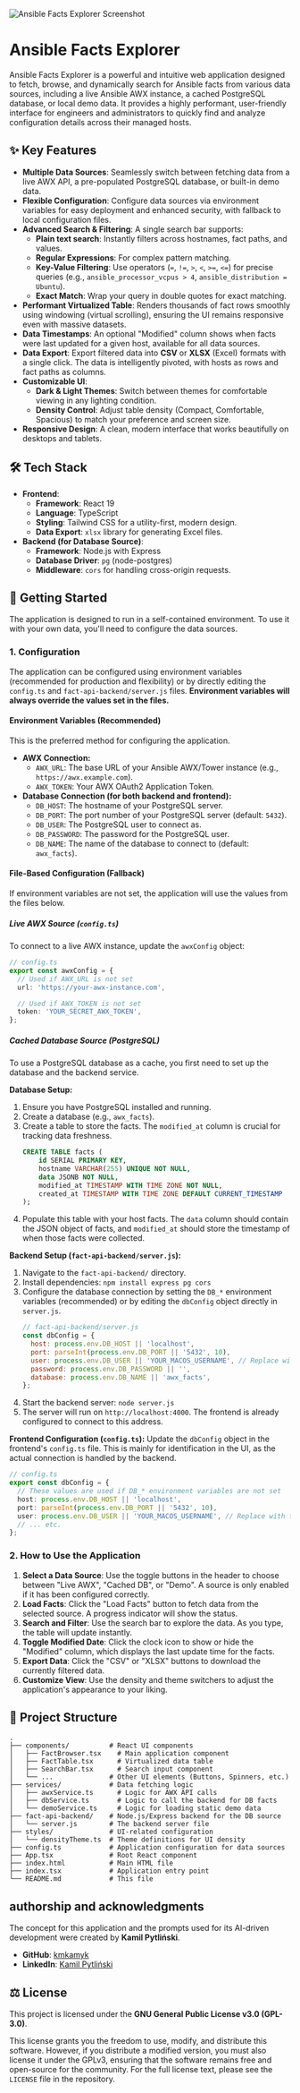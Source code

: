 ![Ansible Facts Explorer Screenshot](docs/app-screenshot.png)

# Ansible Facts Explorer

Ansible Facts Explorer is a powerful and intuitive web application designed to fetch, browse, and dynamically search for Ansible facts from various data sources, including a live Ansible AWX instance, a cached PostgreSQL database, or local demo data. It provides a highly performant, user-friendly interface for engineers and administrators to quickly find and analyze configuration details across their managed hosts.

## ✨ Key Features

- **Multiple Data Sources**: Seamlessly switch between fetching data from a live AWX API, a pre-populated PostgreSQL database, or built-in demo data.
- **Flexible Configuration**: Configure data sources via environment variables for easy deployment and enhanced security, with fallback to local configuration files.
- **Advanced Search & Filtering**: A single search bar supports:
  - **Plain text search**: Instantly filters across hostnames, fact paths, and values.
  - **Regular Expressions**: For complex pattern matching.
  - **Key-Value Filtering**: Use operators (`=`, `!=`, `>`, `<`, `>=`, `<=`) for precise queries (e.g., `ansible_processor_vcpus > 4`, `ansible_distribution = Ubuntu`).
  - **Exact Match**: Wrap your query in double quotes for exact matching.
- **Performant Virtualized Table**: Renders thousands of fact rows smoothly using windowing (virtual scrolling), ensuring the UI remains responsive even with massive datasets.
- **Data Timestamps**: An optional "Modified" column shows when facts were last updated for a given host, available for all data sources.
- **Data Export**: Export filtered data into **CSV** or **XLSX** (Excel) formats with a single click. The data is intelligently pivoted, with hosts as rows and fact paths as columns.
- **Customizable UI**:
  - **Dark & Light Themes**: Switch between themes for comfortable viewing in any lighting condition.
  - **Density Control**: Adjust table density (Compact, Comfortable, Spacious) to match your preference and screen size.
- **Responsive Design**: A clean, modern interface that works beautifully on desktops and tablets.

## 🛠️ Tech Stack

- **Frontend**:
  - **Framework**: React 19
  - **Language**: TypeScript
  - **Styling**: Tailwind CSS for a utility-first, modern design.
  - **Data Export**: `xlsx` library for generating Excel files.
- **Backend (for Database Source)**:
  - **Framework**: Node.js with Express
  - **Database Driver**: `pg` (node-postgres)
  - **Middleware**: `cors` for handling cross-origin requests.

## 🚀 Getting Started

The application is designed to run in a self-contained environment. To use it with your own data, you'll need to configure the data sources.

### 1. Configuration

The application can be configured using environment variables (recommended for production and flexibility) or by directly editing the `config.ts` and `fact-api-backend/server.js` files. **Environment variables will always override the values set in the files.**

#### Environment Variables (Recommended)

This is the preferred method for configuring the application.

-   **AWX Connection:**
    -   `AWX_URL`: The base URL of your Ansible AWX/Tower instance (e.g., `https://awx.example.com`).
    -   `AWX_TOKEN`: Your AWX OAuth2 Application Token.
-   **Database Connection (for both backend and frontend):**
    -   `DB_HOST`: The hostname of your PostgreSQL server.
    -   `DB_PORT`: The port number of your PostgreSQL server (default: `5432`).
    -   `DB_USER`: The PostgreSQL user to connect as.
    -   `DB_PASSWORD`: The password for the PostgreSQL user.
    -   `DB_NAME`: The name of the database to connect to (default: `awx_facts`).

#### File-Based Configuration (Fallback)

If environment variables are not set, the application will use the values from the files below.

##### Live AWX Source (`config.ts`)

To connect to a live AWX instance, update the `awxConfig` object:

```typescript
// config.ts
export const awxConfig = {
  // Used if AWX_URL is not set
  url: 'https://your-awx-instance.com',

  // Used if AWX_TOKEN is not set
  token: 'YOUR_SECRET_AWX_TOKEN',
};
```

##### Cached Database Source (PostgreSQL)

To use a PostgreSQL database as a cache, you first need to set up the database and the backend service.

**Database Setup:**
1.  Ensure you have PostgreSQL installed and running.
2.  Create a database (e.g., `awx_facts`).
3.  Create a table to store the facts. The `modified_at` column is crucial for tracking data freshness.
    ```sql
    CREATE TABLE facts (
        id SERIAL PRIMARY KEY,
        hostname VARCHAR(255) UNIQUE NOT NULL,
        data JSONB NOT NULL,
        modified_at TIMESTAMP WITH TIME ZONE NOT NULL,
        created_at TIMESTAMP WITH TIME ZONE DEFAULT CURRENT_TIMESTAMP
    );
    ```
4.  Populate this table with your host facts. The `data` column should contain the JSON object of facts, and `modified_at` should store the timestamp of when those facts were collected.

**Backend Setup (`fact-api-backend/server.js`):**
1.  Navigate to the `fact-api-backend/` directory.
2.  Install dependencies: `npm install express pg cors`
3.  Configure the database connection by setting the `DB_*` environment variables (recommended) or by editing the `dbConfig` object directly in `server.js`.
    ```javascript
    // fact-api-backend/server.js
    const dbConfig = {
      host: process.env.DB_HOST || 'localhost',
      port: parseInt(process.env.DB_PORT || '5432', 10),
      user: process.env.DB_USER || 'YOUR_MACOS_USERNAME', // Replace with the output of `whoami`
      password: process.env.DB_PASSWORD || '',
      database: process.env.DB_NAME || 'awx_facts',
    };
    ```
4.  Start the backend server: `node server.js`
5.  The server will run on `http://localhost:4000`. The frontend is already configured to connect to this address.

**Frontend Configuration (`config.ts`):**
Update the `dbConfig` object in the frontend's `config.ts` file. This is mainly for identification in the UI, as the actual connection is handled by the backend.

```typescript
// config.ts
export const dbConfig = {
  // These values are used if DB_* environment variables are not set
  host: process.env.DB_HOST || 'localhost',
  port: parseInt(process.env.DB_PORT || '5432', 10),
  user: process.env.DB_USER || 'YOUR_MACOS_USERNAME', // Replace with the output of `whoami`
  // ... etc.
};
```

### 2. How to Use the Application

1.  **Select a Data Source**: Use the toggle buttons in the header to choose between "Live AWX", "Cached DB", or "Demo". A source is only enabled if it has been configured correctly.
2.  **Load Facts**: Click the "Load Facts" button to fetch data from the selected source. A progress indicator will show the status.
3.  **Search and Filter**: Use the search bar to explore the data. As you type, the table will update instantly.
4.  **Toggle Modified Date**: Click the clock icon to show or hide the "Modified" column, which displays the last update time for the facts.
5.  **Export Data**: Click the "CSV" or "XLSX" buttons to download the currently filtered data.
6.  **Customize View**: Use the density and theme switchers to adjust the application's appearance to your liking.

## 📁 Project Structure

```
.
├── components/          # React UI components
│   ├── FactBrowser.tsx    # Main application component
│   ├── FactTable.tsx      # Virtualized data table
│   ├── SearchBar.tsx      # Search input component
│   └── ...              # Other UI elements (Buttons, Spinners, etc.)
├── services/            # Data fetching logic
│   ├── awxService.ts      # Logic for AWX API calls
│   ├── dbService.ts       # Logic to call the backend for DB facts
│   └── demoService.ts     # Logic for loading static demo data
├── fact-api-backend/    # Node.js/Express backend for the DB source
│   └── server.js        # The backend server file
├── styles/              # UI-related configuration
│   └── densityTheme.ts  # Theme definitions for UI density
├── config.ts            # Application configuration for data sources
├── App.tsx              # Root React component
├── index.html           # Main HTML file
├── index.tsx            # Application entry point
└── README.md            # This file
```

##  authorship and acknowledgments

The concept for this application and the prompts used for its AI-driven development were created by **Kamil Pytliński**.

-   **GitHub**: [kmkamyk](https://github.com/kmkamyk)
-   **LinkedIn**: [Kamil Pytliński](https://www.linkedin.com/in/kamil-pytli%C5%84ski-68ba44119/)

## ⚖️ License

This project is licensed under the **GNU General Public License v3.0 (GPL-3.0)**.

This license grants you the freedom to use, modify, and distribute this software. However, if you distribute a modified version, you must also license it under the GPLv3, ensuring that the software remains free and open-source for the community. For the full license text, please see the `LICENSE` file in the repository.